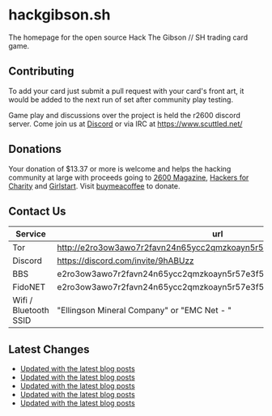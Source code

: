 # hackgibson.sh
The homepage for the open source Hack The Gibson // SH trading card game.


## Contributing

To add your card just submit a pull request with your card's front art, it would be added to the next run of set after community play testing.

Game play and discussions over the project is held the r2600 discord server. Come join us at [Discord](https://discord.com/invite/9hABUzz) or via IRC at https://www.scuttled.net/


## Donations

Your donation of $13.37 or more is welcome and helps the hacking community at large with proceeds going to [2600 Magazine](https://2600.com/), [Hackers for Charity](https://hackersforcharity.org) and [Girlstart](https://girlstart.org).  Visit [buymeacoffee](https://www.buymeacoffee.com/hackgibson.sh) to donate.


## Contact Us

Service | url
-|-
Tor | http://e2ro3ow3awo7r2favn24n65ycc2qmzkoayn5r57e3f56nvjwdcgg32ad.onion
Discord | https://discord.com/invite/9hABUzz
BBS | e2ro3ow3awo7r2favn24n65ycc2qmzkoayn5r57e3f56nvjwdcgg32ad.onion:23
FidoNET | e2ro3ow3awo7r2favn24n65ycc2qmzkoayn5r57e3f56nvjwdcgg32ad.onion:24554
Wifi / Bluetooth SSID | "Ellingson Mineral Company" or "EMC Net - <fidonet address>"

## Latest Changes
<!-- BLOG-POST-LIST:START -->
- [Updated with the latest blog posts](https://github.com/DFW2600/hackgibson.sh/commit/7c7a56353a1374c3cc8629340f662dd392f828c0)
- [Updated with the latest blog posts](https://github.com/DFW2600/hackgibson.sh/commit/82fb20a201d6fa2b627df376c57b279914bccae0)
- [Updated with the latest blog posts](https://github.com/DFW2600/hackgibson.sh/commit/eeec9f5c8176b6644deb20e28ab6d0a8aefd56fa)
- [Updated with the latest blog posts](https://github.com/DFW2600/hackgibson.sh/commit/0b3b8cee92e05fefd666f2367a7095eb0bf778d4)
- [Updated with the latest blog posts](https://github.com/DFW2600/hackgibson.sh/commit/393b72ae332dfcb0d2d9993e020a76152c0bf90c)
<!-- BLOG-POST-LIST:END -->
